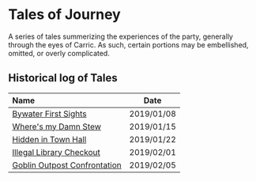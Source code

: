 # Tales of Journey
A series of tales summerizing the experiences of the party, generally through the eyes of Carric. As such, certain portions may be embellished, omitted, or overly complicated.


## Historical log of Tales

| Name | Date |
|:---- |:----:|
| [Bywater First Sights](bywater_first_sights.md) | 2019/01/08 |
| [Where's my Damn Stew](wheres_my_damn_stew.md) | 2019/01/15 |
| [Hidden in Town Hall](hidden_in_town_hall.md) | 2019/01/22 |
| [Illegal Library Checkout](illegal_library_checkout.md) | 2019/02/01 |
| [Goblin Outpost Confrontation](goblin_outpost_confrontation.md) | 2019/02/05 |
